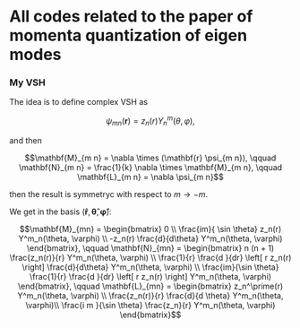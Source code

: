 # All codes related to the paper of momenta quantization of eigen modes


### My VSH

The idea is to define complex VSH as
```math
\psi_{mn} (\mathbf{r}) = z_n(r) Y^m_n(\theta, \varphi),
```
and then
```math
\mathbf{M}_{m n} = \nabla \times (\mathbf{r} \psi_{m n}), \qquad \mathbf{N}_{m n} = \frac{1}{k} \nabla \times \mathbf{M}_{m n}, \qquad \mathbf{L}_{m n} = \nabla \psi_{m n}
```
then the result is symmetryc with respect to $`m \to -m`$.

We get in the basis $``(\mathbf{\hat{r}}, \mathbf{\hat{\theta}}, \mathbf{\hat{\varphi}})``$:
```math
\mathbf{M}_{mn} = \begin{bmatrix}
0 \\
\frac{im}{ \sin \theta} z_n(r) Y^m_n(\theta, \varphi) \\
-z_n(r) \frac{d}{d\theta} Y^m_n(\theta, \varphi)
\end{bmatrix}, \qquad
\mathbf{N}_{mn} = \begin{bmatrix}
n (n + 1) \frac{z_n(r)}{r} Y^m_n(\theta, \varphi) \\
\frac{1}{r} \frac{d }{dr} \left[ r z_n(r) \right]  \frac{d}{d\theta} Y^m_n(\theta, \varphi) \\
\frac{im}{\sin \theta} \frac{1}{r} \frac{d }{dr} \left[ r z_n(r) \right] Y^m_n(\theta, \varphi)
\end{bmatrix}, \qquad
\mathbf{L}_{mn} = \begin{bmatrix}
 z_n^\prime(r) Y^m_n(\theta, \varphi) \\
 \frac{z_n(r)}{r} \frac{d}{d \theta} Y^m_n(\theta, \varphi)\\
\frac{i m }{\sin \theta} \frac{z_n}{r} Y^m_n(\theta, \varphi)
\end{bmatrix}
```
